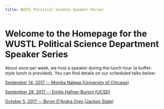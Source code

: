 ```yaml
---
title: WUSTL Political Science Speaker Series
---
```


# Welcome to the Homepage for the WUSTL Political Science Department Speaker Series

About once per week, we host a speaker during the lunch hour (a buffet-style lunch is provided). You can find details on our scheduled talks below:

[September 14, 2017 -- Monika Nalepa (University of Chicago)](nalepa.md)

[September 28, 2017 -- Emilie Hafner-Burton (UCSD)](hafnerburton.md)

[October 5, 2017 -- Byron D'Andra Orey (Jackon State)](orey.md)
